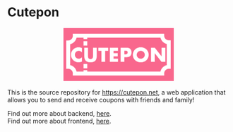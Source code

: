# Cutepon

<p align="center">  
  <img src="logo.png" width="250">
</p>

This is the source repository for <https://cutepon.net>, a web application that allows you to send and receive coupons with friends and family!


Find out more about backend, [here](./server/readme.md).\
Find out more about frontend, [here](./client/README.md).